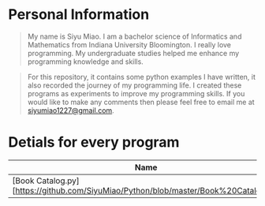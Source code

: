# Personal Information
>My name is Siyu Miao. I am a bachelor science of Informatics and Mathematics from Indiana University Bloomington. I really love programming. My undergraduate studies helped me enhance my programming knowledge and skills. 

>For this repository, it contains some python examples I have written, it also recorded the journey of my programming life. I created these programs as experiments to improve my programming skills. If you would like to make any comments then please feel free to email me at siyumiao1227@gmail.com.

# Detials for every program
| Name | Description |
|------|-------------|
|[Book Catalog.py][https://github.com/SiyuMiao/Python/blob/master/Book%20Catalog.py]||
